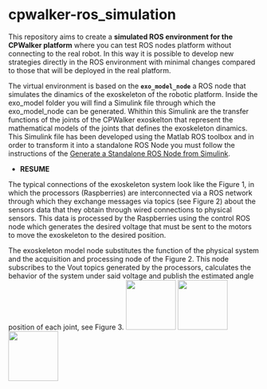 # cpwalker-ros_simulation
This repository aims to create a **simulated ROS environment for the CPWalker platform** where you can test ROS nodes platform without connecting to the real robot. In this way it is possible to develop new strategies directly in the ROS environment with minimal changes compared to those that will be deployed in the real platform.

The virtual environment is based on the **`exo_model_node`** a ROS node that simulates the dinamics of the exoskeleton of the robotic platform. Inside the exo_model folder you will find a Simulink file through which the exo_model_node can be generated. Whithin this Simulink are the transfer functions of the joints of the CPWalker exoskelton that represent the mathematical models of the joints that defines the exoskeleton dinamics. This Simulink file has been developed using the Matlab ROS toolbox and in order to transform it into a standalone ROS Node you must follow the instructions of the [Generate a Standalone ROS Node from Simulink](https://es.mathworks.com/help/ros/ug/generate-a-standalone-ros-node-from-simulink.html).

* **RESUME**

The typical connections of the exoskeleton system look like the Figure 1, in which the processors (Raspberries) are interconnected via a ROS network through which they exchange messages via topics (see Figure 2) about the sensors data that they obtain through wired connections to physical sensors. This data is processed by the Raspberries using the control ROS node which generates the desired voltage that must be sent to the motors to move the exoskeleton to the desired position.  

The exoskeleton model node substitutes the function of the physical system and the acquisition and processing node of the Figure 2. This node subscribes to the Vout topics generated by the processors, calculates the behavior of the system under said voltage and publish the estimated angle position of each joint, see Figure 3. 
<image src = "images/Physical_conections_cpwalker_exo_1.png" width = "100">
<image src = "images/rosgraph_acquisitio_processing_control.png" width = "100">
<image src = "images/exo_model_node_1.png" width = "100">

